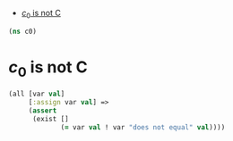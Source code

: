 * [$c_0$ is not C](#$c_0$-is-not-c)
```clojure
(ns c0)

```
# $c_0$ is not C

```clojure
(all [var val]
     [:assign var val] =>
     (assert
      (exist []
             (= var val ! var "does not equal" val))))
```

